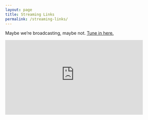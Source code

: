 ```yaml
---
layout: page
title: Streaming Links
permalink: /streaming-links/
---
```


Maybe we’re broadcasting, maybe not. [Tune in here.](http://streaming.live365.com/a81963)

<iframe src="https://broadcaster.live365.com/v1/now-playing/large/a81963" width='440px' height='240px' frameborder="0"/>